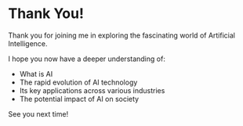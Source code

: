 # Thank You!

Thank you for joining me in exploring the fascinating world of Artificial Intelligence. 

I hope you now have a deeper understanding of:
- What is AI
- The rapid evolution of AI technology
- Its key applications across various industries
- The potential impact of AI on society

See you next time!